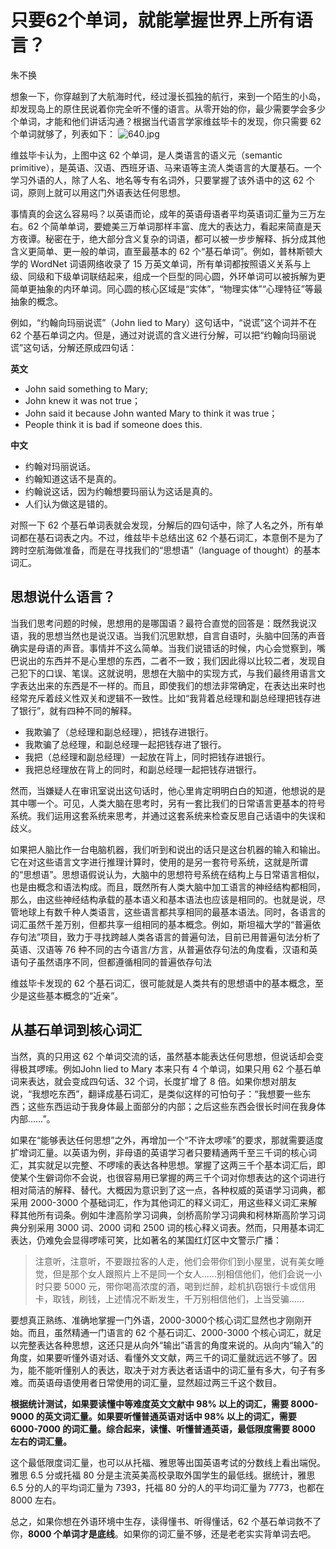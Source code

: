 # 只要62个单词，就能掌握世界上所有语言？
朱不换

想象一下，你穿越到了大航海时代，经过漫长孤独的航行，来到一个陌生的小岛，却发现岛上的原住民说着你完全听不懂的语言。从零开始的你，最少需要学会多少个单词，才能和他们讲话沟通？根据当代语言学家维兹毕卡的发现，你只需要 62 个单词就够了，列表如下：
![640.jpg](https://upload-images.jianshu.io/upload_images/34893-de94d3a5013c7e2e.jpg?imageMogr2/auto-orient/strip%7CimageView2/2/w/1240)

维兹毕卡认为，上图中这  62  个单词，是人类语言的语义元（semantic primitive），是英语、汉语、西班牙语、马来语等主流人类语言的大厦基石。一个学习外语的人，除了人名、地名等专有名词外，只要掌握了该外语中的这 62 个词，原则上就可以用这门外语表达任何思想。

事情真的会这么容易吗？以英语而论，成年的英语母语者平均英语词汇量为三万左右。62 个简单单词，要媲美三万单词那样丰富、庞大的表达力，看起来简直是天方夜谭。秘密在于，绝大部分含义复杂的词语，都可以被一步步解释、拆分成其他含义更简单、更一般的单词，直至最基本的 62 个“基石单词”。例如，普林斯顿大学的 WordNet 词语网络收录了 15 万英文单词，所有单词都按照语义关系与上级、同级和下级单词联结起来，组成一个巨型的同心圆，外环单词可以被拆解为更简单更抽象的内环单词。同心圆的核心区域是“实体”，“物理实体”“心理特征”等最抽象的概念。

例如，“约翰向玛丽说谎”（John lied to Mary）这句话中，“说谎”这个词并不在 62 个基石单词之内。但是，通过对说谎的含义进行分解，可以把“约翰向玛丽说谎”这句话，分解还原成四句话：

**英文**

- John said something to Mary;
- John knew it was not true；
- John said it because John wanted Mary to think it was true；
- People think it is bad if someone does this.

**中文**

- 约翰对玛丽说话。
- 约翰知道这话不是真的。
- 约翰说这话，因为约翰想要玛丽认为这话是真的。
- 人们认为做这是错的。

对照一下 62 个基石单词表就会发现，分解后的四句话中，除了人名之外，所有单词都在基石词表之内。不过，维兹毕卡总结出这 62 个基石词汇，本意倒不是为了跨时空航海做准备，而是在寻找我们的“思想语”（language of thought）的基本词汇。

## 思想说什么语言？

当我们思考问题的时候，思想用的是哪国语？最符合直觉的回答是：既然我说汉语，我的思想当然也是说汉语。当我们沉思默想，自言自语时，头脑中回荡的声音确实是母语的声音。事情并不这么简单。当我们说错话的时候，内心会觉察到，嘴巴说出的东西并不是心里想的东西，二者不一致；我们因此得以比较二者，发现自己犯下的口误、笔误。这就说明，思想在大脑中的实现方式，与我们最终用语言文字表达出来的东西是不一样的。而且，即使我们的想法非常确定，在表达出来时也经常充斥着歧义性双关和逻辑不一致性。比如“我背着总经理和副总经理把钱存进了银行”，就有四种不同的解释。

- 我欺骗了（总经理和副总经理），把钱存进银行。
- 我欺骗了总经理，和副总经理一起把钱存进了银行。
- 我把（总经理和副总经理）一起放在背上，同时把钱存进银行。
- 我把总经理放在背上的同时，和副总经理一起把钱存进银行。

然而，当嫌疑人在审讯室说出这句话时，他心里肯定明明白白的知道，他想说的是其中哪一个。可见，人类大脑在思考时，另有一套比我们的日常语言更基本的符号系统。我们运用这套系统来思考，并通过这套系统来检查反思自己话语中的失误和歧义。

如果把人脑比作一台电脑机器，我们听到和说出的话只是这台机器的输入和输出。它在对这些语言文字进行推理计算时，使用的是另一套符号系统，这就是所谓的“思想语”。思想语假说认为，大脑中的思想符号系统在结构上与日常语言相似，也是由概念和语法构成。而且，既然所有人类大脑中加工语言的神经结构都相同，那么，由这些神经结构承载的基本语义和基本语法也应该是相同的。也就是说，尽管地球上有数千种人类语言，这些语言都共享相同的最基本语法。同时，各语言的词汇虽然千差万别，但都共享一组相同的基本概念。例如，斯坦福大学的“普遍依存句法”项目，致力于寻找跨越人类各语言的普遍句法，目前已用普遍句法分析了英语、汉语等 76 种不同的古今语言/方言，从普遍依存句法的角度看，汉语和英语句子虽然语序不同，但都遵循相同的普遍依存句法

维兹毕卡发现的 62 个基石词汇，很可能就是人类共有的思想语中的基本概念，至少是这些基本概念的“近亲”。

## 从基石单词到核心词汇

当然，真的只用这 62 个单词交流的话，虽然基本能表达任何思想，但说话却会变得极其啰嗦。例如John lied to Mary 本来只有 4 个单词，如果只用 62 个基石单词来表达，就会变成四句话、32 个词，长度扩增了 8 倍。如果你想对朋友说，“我想吃东西”，翻译成基石词汇，是类似这样的可怕句子：“我想要一些东西；这些东西运动于我身体最上面部分的内部；之后这些东西会很长时间在我身体内部……”。

如果在“能够表达任何思想”之外，再增加一个“不许太啰嗦”的要求，那就需要适度扩增词汇量。以英语为例，非母语的英语学习者只要精通两千至三千词的核心词汇，其实就足以完整、不啰嗦的表达各种思想。掌握了这两三千个基本词汇后，即使某个生僻词你不会说，也很容易用已掌握的两三千个词对你想表达的这个词进行相对简洁的解释、替代。大概因为意识到了这一点，各种权威的英语学习词典，都采用 2000-3000 个基础词汇，作为其他词汇的释义词汇，用这些释义词汇来解释其他所有词条。例如牛津高阶学习词典，剑桥高阶学习词典和柯林斯高阶学习词典分别采用 3000 词、2000 词和 2500 词的核心释义词表。然而，只用基本词汇表达，仍难免会显得啰嗦可笑，比如著名的某国红灯区中文警示广播：

>注意听，注意听，不要跟拉客的人走，他们会带你们到小屋里，说有美女睡觉，但是那个女人跟照片上不是同一个女人……别相信他们，他们会说一小时只要 5000 元，带你喝高浓度的酒，喝到烂醉，趁机扒窃银行卡或信用卡，取钱，刷钱，上述情况不断发生，千万别相信他们，上当受骗……

要想真正熟练、准确地掌握一门外语，2000-3000个核心词汇显然也才刚刚开始。而且，虽然精通一门语言的 62 个基石词汇、2000-3000 个核心词汇，就足以完整表达各种思想，这还只是从向外“输出”语言的角度来说的。从向内“输入”的角度，如果要听懂外语对话、看懂外文文献，两三千的词汇量就远远不够了。因为，能不能听懂别人的表达，取决于对方表达者话语中的词汇量有多大，句子有多难。而英语母语使用者日常使用的词汇量，显然超过两三千这个数目。

**根据统计测试，如果要读懂中等难度英文文献中 98% 以上的词汇，需要 8000-9000 的英文词汇量。如果要听懂普通英语对话中 98% 以上的词汇，需要 6000-7000 的词汇量。综合起来，读懂、听懂普通英语，最低限度需要 8000 左右的词汇量。**

这个最低限度词汇量，也可以从托福、雅思等出国英语考试的分数线上看出端倪。雅思 6.5 分或托福 80 分是主流英美高校录取外国学生的最低线。据统计，雅思 6.5 分的人的平均词汇量为 7393，托福 80 分的人的平均词汇量为 7773，也都在 8000 左右。

总之，如果你想在外语环境中生存，读得懂书、听得懂话，62 个基石单词救不了你，**8000 个单词才是底线**。如果你的词汇量不够，还是老老实实背单词去吧。
